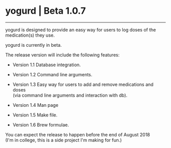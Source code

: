 # yogurd | Beta 1.0.7

___

yogurd is designed to provide an easy way for users to log doses of the medication(s) they use.

yogurd is currently in beta. 

The release version will include the following features:

* Version 1.1 Database integration.

* Version 1.2 Command line arguments.
* Version 1.3 Easy way for users to add and remove medications and doses </br>
             (via command line arguments and interaction with db).
* Version 1.4 Man page
* Version 1.5 Make file.
* Version 1.6 Brew formulae. 

You can expect the release to happen before the end of August 2018 </br>
(I'm in college, this is a side project I'm making for fun.) 

